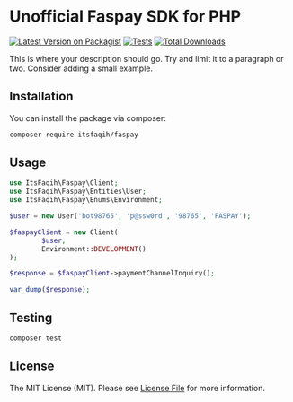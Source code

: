 # Unofficial Faspay SDK for PHP

[![Latest Version on Packagist](https://img.shields.io/packagist/v/:vendor_slug/:package_slug.svg?style=flat-square)](https://packagist.org/packages/:vendor_slug/:package_slug)
[![Tests](https://github.com/:vendor_slug/:package_slug/actions/workflows/run-tests.yml/badge.svg?branch=main)](https://github.com/:vendor_slug/:package_slug/actions/workflows/run-tests.yml)
[![Total Downloads](https://img.shields.io/packagist/dt/:vendor_slug/:package_slug.svg?style=flat-square)](https://packagist.org/packages/:vendor_slug/:package_slug)

This is where your description should go. Try and limit it to a paragraph or two. Consider adding a small example.

## Installation

You can install the package via composer:

```bash
composer require itsfaqih/faspay
```

## Usage

```php
use ItsFaqih\Faspay\Client;
use ItsFaqih\Faspay\Entities\User;
use ItsFaqih\Faspay\Enums\Environment;

$user = new User('bot98765', 'p@ssw0rd', '98765', 'FASPAY');

$faspayClient = new Client(
		$user,
		Environment::DEVELOPMENT()
);

$response = $faspayClient->paymentChannelInquiry();

var_dump($response);
```

## Testing

```bash
composer test
```

## License

The MIT License (MIT). Please see [License File](LICENSE.md) for more information.
